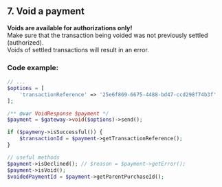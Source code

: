 ## 7. Void a payment
**Voids are available for authorizations only!**<br>
Make sure that the transaction being voided was not previously settled (authorized).<br>
Voids of settled transactions will result in an error.
### Code example:

```php
// ...
$options = [
    'transactionReference' => '25e6f869-6675-4488-bd47-ccd298f74b3f'    
];

/** @var VoidResponse $payment */
$payment = $gateway->void($options)->send();

if ($paymeny->isSuccessful()) {
    $transactionId = $payment->getTransactionReference();
}

// useful methods
$payment->isDeclined(); // $reason = $payment->getError();
$payment->isVoid();
$voidedPaymentId = $payment->getParentPurchaseId();
```